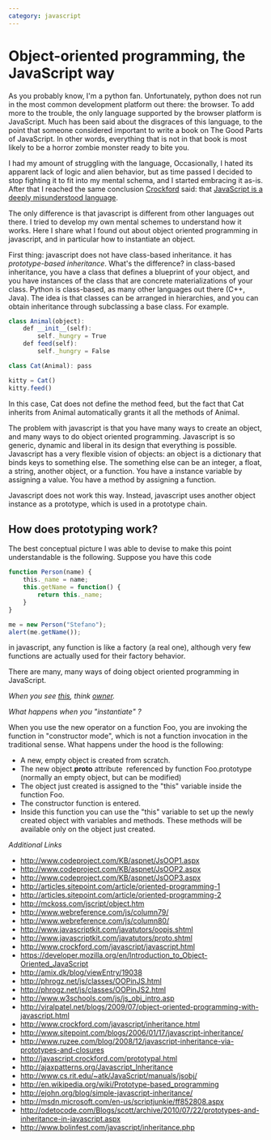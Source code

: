 ```yaml
---
category: javascript
---
```

# Object-oriented programming, the JavaScript way

As you probably know, I'm a python fan. Unfortunately, python does not run in
the most common development platform out there: the browser. To add more to the
trouble, the only language supported by the browser platform is JavaScript.
Much has been said about the disgraces of this language, to the point that
someone considered important to write a book on The Good Parts of JavaScript.
In other words, everything that is not in that book is most likely to be a
horror zombie monster ready to bite you.

I had my amount of struggling with the language, Occasionally, I hated its
apparent lack of logic and alien behavior, but as time passed I decided to stop
fighting it to fit into my mental schema, and I started embracing it as-is.
After that I reached the same conclusion <a href="http://www.crockford.com/">Crockford</a> said: 
that <a href="http://www.crockford.com/javascript/javascript.html">JavaScript is a deeply misunderstood language</a>.

The only difference is that javascript is different from other languages out
there. I tried to develop my own mental schemes to understand how it works.
Here I share what I found out about object oriented programming in javascript,
and in particular how to instantiate an object.

First thing: javascript does not have class-based inheritance. it has
*prototype-based inheritance*. What's the difference? in
class-based inheritance, you have a class that defines a blueprint of your
object, and you have instances of the class that are concrete materializations
of your class. Python is class-based, as many other languages out there (C++,
Java). The idea is that classes can be arranged in hierarchies, and you can
obtain inheritance through subclassing a base class. For example.

```javascript
class Animal(object):
    def __init__(self):
        self._hungry = True
    def feed(self):
        self._hungry = False

class Cat(Animal): pass

kitty = Cat()
kitty.feed()
```

In this case, Cat does not define the method feed, but the fact that Cat
inherits from Animal automatically grants it all the methods of Animal.

The problem with javascript is that you have many ways to create an object, and
many ways to do object oriented programming. Javascript is so generic, dynamic
and liberal in its design that everything is possible. Javascript has a very
flexible vision of objects: an object is a dictionary that binds keys to
something else. The something else can be an integer, a float, a string,
another object, or a function. You have a instance variable by assigning a
value. You have a method by assigning a function.

Javascript does not work this way. Instead, javascript uses another object
instance as a prototype, which is used in a prototype chain.

## How does prototyping work?

The best conceptual picture I was able to devise to make this point
understandable is the following. Suppose you have this code

```javascript
function Person(name) {
    this._name = name;
    this.getName = function() {
        return this._name;
    }
}

me = new Person("Stefano");
alert(me.getName());
```
in javascript, any function is like a factory (a real one), although very few
functions are actually used for their factory behavior.

There are many, many ways of doing object oriented programming in JavaScript.

*When you see <span style="text-decoration: underline;">this</span>, think <span style="text-decoration: underline;">owner</span>.*

*What happens when you "instantiate" ?*

When you use the new operator on a function Foo, you are invoking the function in "constructor mode", which is not a function invocation in the traditional sense. What happens under the hood is the following:

- A new, empty object is created from scratch.
- The new object.__proto__ attribute  referenced by function Foo.prototype (normally an empty object, but can be modified)
- The object just created is assigned to the "this" variable inside the function Foo.
- The constructor function is entered.
- Inside this function you can use the "this" variable to set up the newly created object with variables and methods. These methods will be available only on the object just created.

*Additional Links*

- http://www.codeproject.com/KB/aspnet/JsOOP1.aspx
- http://www.codeproject.com/KB/aspnet/JsOOP2.aspx
- http://www.codeproject.com/KB/aspnet/JsOOP3.aspx
- http://articles.sitepoint.com/article/oriented-programming-1
- http://articles.sitepoint.com/article/oriented-programming-2
- http://mckoss.com/jscript/object.htm
- http://www.webreference.com/js/column79/
- http://www.webreference.com/js/column80/
- http://www.javascriptkit.com/javatutors/oopjs.shtml
- http://www.javascriptkit.com/javatutors/proto.shtml
- http://www.crockford.com/javascript/javascript.html
- https://developer.mozilla.org/en/Introduction_to_Object-Oriented_JavaScript
- http://amix.dk/blog/viewEntry/19038
- http://phrogz.net/js/classes/OOPinJS.html
- http://phrogz.net/js/classes/OOPinJS2.html
- http://www.w3schools.com/js/js_obj_intro.asp
- http://viralpatel.net/blogs/2009/07/object-oriented-programming-with-javascript.html
- http://www.crockford.com/javascript/inheritance.html
- http://www.sitepoint.com/blogs/2006/01/17/javascript-inheritance/
- http://www.ruzee.com/blog/2008/12/javascript-inheritance-via-prototypes-and-closures
- http://javascript.crockford.com/prototypal.html
- http://ajaxpatterns.org/Javascript_Inheritance
- http://www.cs.rit.edu/~atk/JavaScript/manuals/jsobj/
- http://en.wikipedia.org/wiki/Prototype-based_programming
- http://ejohn.org/blog/simple-javascript-inheritance/
- http://msdn.microsoft.com/en-us/scriptjunkie/ff852808.aspx
- http://odetocode.com/Blogs/scott/archive/2010/07/22/prototypes-and-inheritance-in-javascript.aspx
- http://www.bolinfest.com/javascript/inheritance.php
